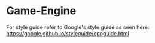 # Game-Engine

For style guide refer to Google's style guide as seen here: https://google.github.io/styleguide/cppguide.html